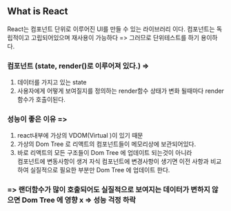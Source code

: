 ## What is React

React는 컴포넌트 단위로 이루어진 UI를 만들 수 있는 라이브러리 이다.
컴포넌트는 독립적이고 고립되어있으며 재사용이 가능하다 => 그러므로 단위테스트를 하기 용이하다.

### 컴포넌트 (state, render()로 이루어져 있다.) =>

1. 데이터를 가지고 있는 state
2. 사용자에게 어떻게 보여질지를 정의하는 render함수
   상태가 변화 될때마다 render함수가 호출이된다.

### 성능이 좋은 이유 =>

1. react내부에 가상의 VDOM(Virtual )이 있기 때문
2. 가상의 Dom Tree 로 리액트의 컴포넌트들이 메모리상에 보관되어있다.
3. 바로 리액트의 모든 구조들이 Dom Tree 에 업데이트 되는것이 아니라  
    컴포넌트에 변동사항이 생겨
   자식 컴포넌트에 변경사항이 생기면 이전 사항과 비교하여 실질적으로 필요한 부분만 Dom Tree 에 업데이트 한다.

### => 랜더함수가 많이 호출되어도 실질적으로 보여지는 데이터가 변하지 않으면 Dom Tree 에 영향 x => 성능 걱정 하락
